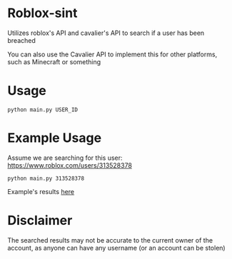 # Roblox-sint
Utilizes roblox's API and cavalier's API to search if a user has been breached

You can also use the Cavalier API to implement this for other platforms, such as Minecraft or something

# Usage
`python main.py USER_ID`

# Example Usage
Assume we are searching for this user: https://www.roblox.com/users/313528378

`python main.py 313528378`

Example's results [here](exampleResult.txt)

# Disclaimer
The searched results may not be accurate to the current owner of the account, as anyone can have any username (or an account can be stolen)
